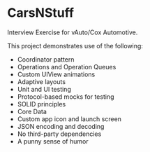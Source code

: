 # CarsNStuff
Interview Exercise for vAuto/Cox Automotive.

This project demonstrates use of the following:
- Coordinator pattern
- Operations and Operation Queues
- Custom UIView animations
- Adaptive layouts
- Unit and UI testing
- Protocol-based mocks for testing
- SOLID principles
- Core Data
- Custom app icon and launch screen
- JSON encoding and decoding
- No third-party dependencies
- A punny sense of humor
